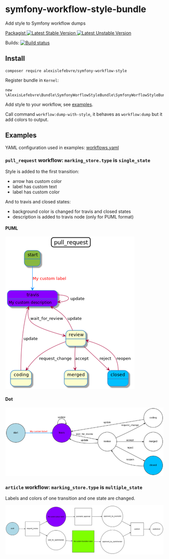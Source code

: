 # symfony-workflow-style-bundle

Add style to Symfony workflow dumps

[Packagist ![Latest Stable Version][Packagist Stable Image] ![Latest Unstable Version][Packagist Unstable Image]][Packagist]

Builds: [![Build status][Travis Master image]][Travis Master]

## Install

```
composer require alexislefebvre/symfony-workflow-style
```

Register bundle in `Kernel`:

```
new \AlexisLefebvre\Bundle\SymfonyWorflowStyleBundle\SymfonyWorflowStyleBundle(),
```

Add style to your workflow, see [examples][YAML example].

Call command `workflow:dump-with-style`, it behaves as `workflow:dump` but it add colors to output.

## Examples

YAML configuration used in examples: [workflows.yaml][YAML example]

### `pull_request` workflow: `marking_store.type` is `single_state`

Style is added to the first transition:
- arrow has custom color
- label has custom text
- label has custom color

And to travis and closed states:
- background color is changed for travis and closed states
- description is added to travis node (only for PUML format)

#### PUML
[![Example][PUML example image]][PUML example image]

#### Dot
[![Example][Dot example image]][Dot example image]

### `article` workflow: `marking_store.type` is `multiple_state`

Labels and colors of one transition and one state are changed.

[![Example][Dot multiple state example image]][Dot multiple state example image]


[Packagist]: https://packagist.org/packages/alexislefebvre/symfony-workflow-style
[Packagist Stable Image]: https://poser.pugx.org/alexislefebvre/symfony-workflow-style/v/stable.svg
[Packagist Unstable Image]: https://poser.pugx.org/alexislefebvre/symfony-workflow-style/v/unstable.svg

[Travis Master image]: https://travis-ci.org/alexislefebvre/SymfonyWorkflowStyleBundle.svg?branch=master
[Travis Master]: https://travis-ci.org/alexislefebvre/SymfonyWorkflowStyleBundle

[YAML example]: ./tests/App/workflows.yaml
[PUML example image]: ./tests/fixtures/puml/arrow/complex-state-machine-nomarking.png
[Dot example image]: ./tests/fixtures/dot/complex-state-machine-nomarking.png
[Dot multiple state example image]: ./tests/fixtures/dot/complex-multiple-state-machine-nomarking.png
